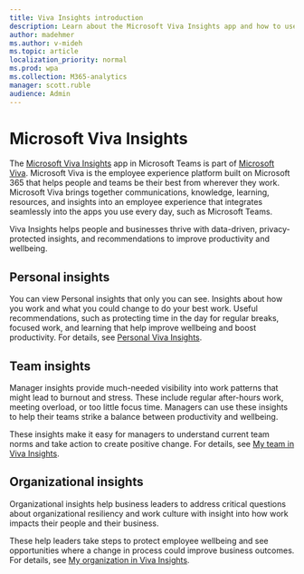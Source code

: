 ```yaml
---
title: Viva Insights introduction
description: Learn about the Microsoft Viva Insights app and how to use it
author: madehmer
ms.author: v-mideh
ms.topic: article
localization_priority: normal 
ms.prod: wpa
ms.collection: M365-analytics
manager: scott.ruble
audience: Admin
---
```


# Microsoft Viva Insights

The [Microsoft Viva Insights](https://insights.office.com/VivaInsights/) app in Microsoft Teams is part of [Microsoft Viva](https://www.microsoft.com/microsoft-viva). Microsoft Viva is the employee experience platform built on Microsoft 365 that helps people and teams be their best from wherever they work. Microsoft Viva brings together communications, knowledge, learning, resources, and insights into an employee experience that integrates seamlessly into the apps you use every day, such as Microsoft Teams.

Viva Insights helps people and businesses thrive with data-driven, privacy-protected insights, and recommendations to improve productivity and wellbeing.

## Personal insights

You can view Personal insights that only you can see. Insights about how you work and what you could change to do your best work. Useful recommendations, such as protecting time in the day for regular breaks, focused work, and learning that help improve wellbeing and boost productivity. For details, see [Personal Viva Insights](/insights/teams-app).

## Team insights

Manager insights provide much-needed visibility into work patterns that might lead to burnout and stress. These include regular after-hours work, meeting overload, or too little focus time. Managers can use these insights to help their teams strike a balance between productivity and wellbeing.

These insights make it easy for managers to understand current team norms and take action to create positive change. For details, see [My team in Viva Insights](viva-insights-my-team.md).

## Organizational insights

Organizational insights help business leaders to address critical questions about organizational resiliency and work culture with insight into how work impacts their people and their business.

These help leaders take steps to protect employee wellbeing and see opportunities where a change in process could improve business outcomes. For details, see [My organization in Viva Insights](viva-insights-my-org.md).